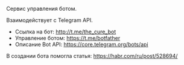 Сервис управления ботом.

Взаимодействует с Telegram API.
 * Ссылка на бот: http://t.me/the_cure_bot
 * Управление ботом: https://t.me/botfather
 * Описание Bot API: https://core.telegram.org/bots/api

В создании бота помогла статья: https://habr.com/ru/post/528694/

